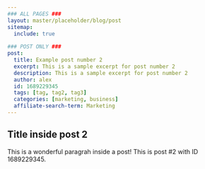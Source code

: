 ```yaml
---
### ALL PAGES ###
layout: master/placeholder/blog/post
sitemap:
  include: true
  
### POST ONLY ###
post:
  title: Example post number 2
  excerpt: This is a sample excerpt for post number 2
  description: This is a sample excerpt for post number 2
  author: alex
  id: 1689229345
  tags: [tag, tag2, tag3]
  categories: [marketing, business]
  affiliate-search-term: Marketing
---
```


## Title inside post 2
This is a wonderful paragrah inside a post! This is post #2 with ID 1689229345.
